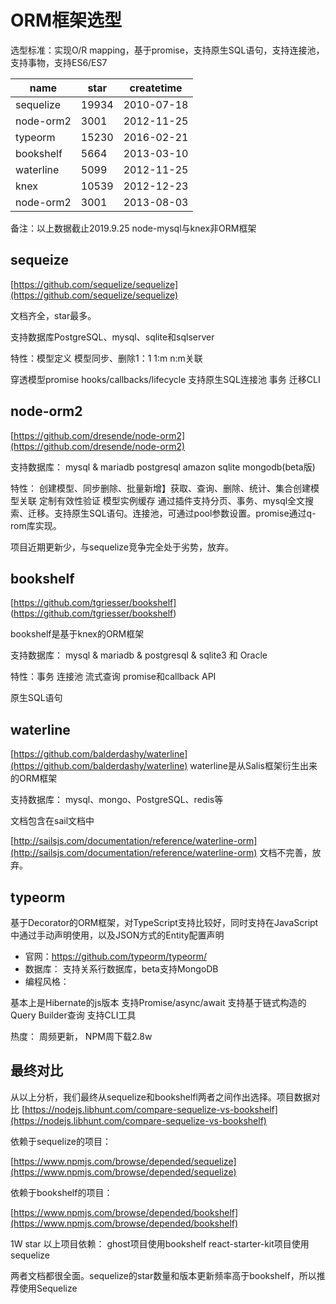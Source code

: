 # ORM框架选型


选型标准：实现O/R mapping，基于promise，支持原生SQL语句，支持连接池，支持事物，支持ES6/ES7

| name | star | createtime |
|---|---|---|
| sequelize | 19934 | 2010-07-18 |
| node-orm2 | 3001 | 2012-11-25 |
| typeorm | 15230 | 2016-02-21 |
| bookshelf | 5664 | 2013-03-10 |
| waterline | 5099 | 2012-11-25 |
| knex | 10539 | 2012-12-23 |
| node-orm2 | 3001 | 2013-08-03 |

备注：以上数据截止2019.9.25
node-mysql与knex非ORM框架

## sequeize

[https://github.com/sequelize/sequelize](https://github.com/sequelize/sequelize)

文档齐全，star最多。

支持数据库PostgreSQL、mysql、sqlite和sqlserver

特性：模型定义 模型同步、删除1：1 1:m  n:m关联

穿透模型promise
hooks/callbacks/lifecycle
支持原生SQL连接池 事务 迁移CLI

## node-orm2

[https://github.com/dresende/node-orm2](https://github.com/dresende/node-orm2)

支持数据库： mysql & mariadb
postgresql
amazon
sqlite
mongodb(beta版)

特性： 创建模型、同步删除、批量新增】获取、查询、删除、统计、集合创建模型关联 定制有效性验证 模型实例缓存 通过插件支持分页、事务、mysql全文搜索、迁移。支持原生SQL语句。连接池，可通过pool参数设置。promise通过q-rom库实现。

项目近期更新少，与sequelize竞争完全处于劣势，放弃。

## bookshelf

[https://github.com/tgriesser/bookshelf]
(https://github.com/tgriesser/bookshelf)

bookshelf是基于knex的ORM框架

支持数据库： mysql & mariadb & postgresql & sqlite3 和 Oracle

特性：事务 连接池 流式查询 promise和callback API

原生SQL语句

## waterline

[https://github.com/balderdashy/waterline](https://github.com/balderdashy/waterline)
waterline是从Salis框架衍生出来的ORM框架

支持数据库： mysql、mongo、PostgreSQL、redis等

文档包含在sail文档中

[http://sailsjs.com/documentation/reference/waterline-orm](http://sailsjs.com/documentation/reference/waterline-orm) 文档不完善，放弃。

## typeorm

基于Decorator的ORM框架，对TypeScript支持比较好，同时支持在JavaScript中通过手动声明使用，以及JSON方式的Entity配置声明


- 官网：https://github.com/typeorm/typeorm/
- 数据库： 支持关系行数据库，beta支持MongoDB
- 编程风格：

基本上是Hibernate的js版本
支持Promise/async/await
支持基于链式构造的Query Builder查询
支持CLI工具

热度： 周频更新， NPM周下载2.8w


## 最终对比

从以上分析，我们最终从sequelize和bookshelfl两者之间作出选择。项目数据对比
[https://nodejs.libhunt.com/compare-sequelize-vs-bookshelf](https://nodejs.libhunt.com/compare-sequelize-vs-bookshelf)

依赖于sequelize的项目：

[https://www.npmjs.com/browse/depended/sequelize](https://www.npmjs.com/browse/depended/sequelize)

依赖于bookshelf的项目：

[https://www.npmjs.com/browse/depended/bookshelf](https://www.npmjs.com/browse/depended/bookshelf)

1W star 以上项目依赖：
ghost项目使用bookshelf
react-starter-kit项目使用sequelize

两者文档都很全面。sequelize的star数量和版本更新频率高于bookshelf，所以推荐使用Sequelize

